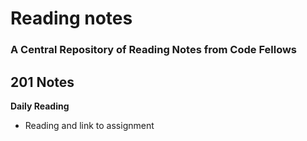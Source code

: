 # Reading notes
### A Central Repository of Reading Notes from Code Fellows


## 201 Notes

__Daily Reading__
 - Reading and link to assignment
